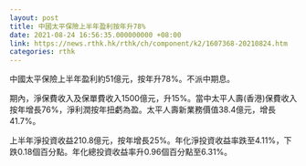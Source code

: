 ```yaml
---
layout: post
title: 中國太平保險上半年盈利按年升78%
date: 2021-08-24 16:56:35.000000000 +08:00
link: https://news.rthk.hk/rthk/ch/component/k2/1607368-20210824.htm
categories: rthk
---
```


中國太平保險上半年盈利約51億元，按年升78%。不派中期息。

期內，淨保費收入及保單費收入1500億元，升15%。當中太平人壽(香港)保費收入按年增長76%，淨利潤按年扭虧為盈。太平人壽新業務價值38.4億元，增長41.7%。 

上半年淨投資收益210.8億元，按年增長25%。年化淨投資收益率跌至4.11%，下跌0.18個百分點。年化總投資收益率升0.96個百分點至6.31%。
